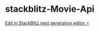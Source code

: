 # stackblitz-Movie-Api

[Edit in StackBlitz next generation editor ⚡️](https://stackblitz.com/~/github.com/isak123isak/stackblitz-Movie-Api)